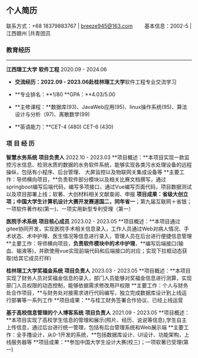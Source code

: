 ##        个人简历

联系方式：+68 18379883767 | breeze945@163.com             &emsp;&emsp;基本信息：2002-5 | 江西赣州 |共青团员   

### 教育经历

------

**江西理⼯⼤学**                   **软件⼯程**                   2020.09 - 2024.06

- **交流经历：**2022.09 - 2023.06赴**桂林理⼯⼤学**软件⼯程专业交流学习

- **专业排名：**1/80 **GPA：**4.03/5.00

- **主修课程：**数据库(93)、JavaWeb应⽤(95)、linux操作系统(95)、算法设计与分析（97)、离散数学(99)

- **英语能⼒：**CET-4 (480) CET-6 (430)


### **项 ⽬ 经 历**

**智慧⽔务系统**                                       **项⽬负责⼈**         2022.10 - 2023.03
**项⽬概述：**本项⽬实现⼀款监控污⽔信息、检测⽔质的数据的⽔务软件系统，能够实现各类污⽔处理设备的远程操纵，包括有小程序、后台管理、 ⼤屏监控以及物联⽹关集成设备等
**主要⼯作：导师横向项⽬，**负责软件部分模块以及相关⽐赛⽂档撰写，通过springboot编写后端代码，编写多项接口，通过Vue编写⻚⾯代码，项⽬数据测试以及项⽬部署上线；软著、⼤创材料相关⽂献查阅、申报
**项⽬成果：**省级⼤创⽴项；**中国⼤学⽣计算机设计⼤赛开发赛道国⼆**，同年**省⼀**；第九届互联⽹＋省银；⼀项软件著作权(第⼀)、⼀项实⽤新型专利受理（第⼀）

**医院⼿术系统**                                       **项⽬核⼼成员**            2023.02 - 2023.05
**项⽬概述：**本项⽬通过gitee协同开发，实现医院⼿术相关信息录⼊，⼯作⼈员通过Web对病⼈情况、⼿术状态、术中护理、医⽣情况等信息进⾏录⼊，管理⼈员在后台进⾏便捷信息管理
**主要⼯作：导师横向项⽬，**负责软件模块中的术中护理**，**编写后端接口(输⾎、输液等)，并欧使⽤vue实现前端代码和后端接口的对应；实现下拉框动态获取(给其它成员打样)

**桂林理⼯⼤学奖福⾦系统**                    **项⽬负责⼈**                  2023.03 - 2023.05
**项⽬概述：**本项⽬实现了财务⼈员对奖福⾦信息的录⼊，部⻔⼈员能够对奖福⾦信息进⾏测算，实现部⻔⼈员权限的动态控制，能够依据需求修改⽤⼾权限
**主要⼯作：个⼈与财务处合作项⽬，**与财务处对接需求进⾏代码编写，独⽴完成数据库设计到上线运⾏部署等⼀系列⼯作
**项⽬成果：**与桂⼯财务签署合作协议、已经上线运营

**基于⾼校信息管理的个⼈博客系统**     **项⽬负责⼈**                2021.09 - 2023.05
**项⽬概述：**本项⽬实现了⾼校学⽣信息的管理和展⽰(照⽚、经历、说说等信息),学⽣⾃主上传信息，通过后台进⾏统⼀管理，包括有后台管理系统和Web展⽰端
**主要⼯作：全⼿撸设计，从0-1开发的系统，**包括数据库设计、UI设计、功能架构，上线服务器等
**项⽬成果：**参加中国⼤学⽣设计⼤赛(校三)；⼀项软著已受理(第⼀)

